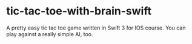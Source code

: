 # tic-tac-toe-with-brain-swift
A pretty easy tic tac toe game written in Swift 3 for IOS course. You can play against a really simple AI, too.
